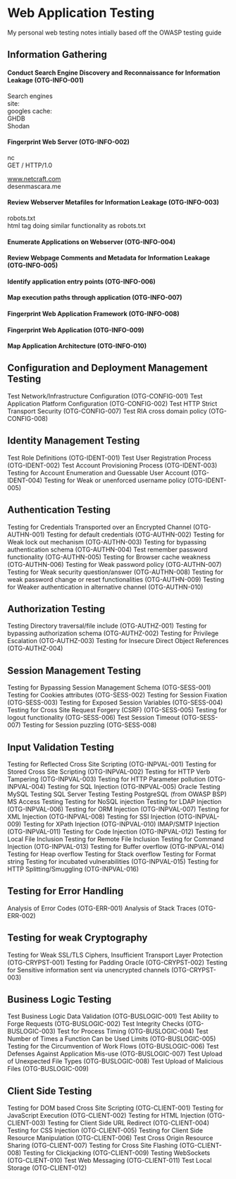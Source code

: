 # Web Application Testing

My personal web testing notes intially based off the OWASP testing guide  

## Information Gathering
#### Conduct Search Engine Discovery and Reconnaissance for Information Leakage (OTG-INFO-001)  
Search engines  
	site:  
	googles cache:  
	GHDB  
	Shodan  

#### Fingerprint Web Server (OTG-INFO-002)  
nc <server> <port>  
GET / HTTP/1.0  

www.netcraft.com  
desenmascara.me  


#### Review Webserver Metafiles for Information Leakage (OTG-INFO-003)  
robots.txt  
<META> html tag doing similar functionality as robots.txt  


#### Enumerate Applications on Webserver (OTG-INFO-004)



#### Review Webpage Comments and Metadata for Information Leakage (OTG-INFO-005)
#### Identify application entry points (OTG-INFO-006)
#### Map execution paths through application (OTG-INFO-007)
#### Fingerprint Web Application Framework (OTG-INFO-008)
#### Fingerprint Web Application (OTG-INFO-009)
#### Map Application Architecture (OTG-INFO-010)


## Configuration and Deployment Management Testing
Test Network/Infrastructure Configuration (OTG-CONFIG-001)
Test Application Platform Configuration (OTG-CONFIG-002)
Test HTTP Strict Transport Security (OTG-CONFIG-007)
Test RIA cross domain policy (OTG-CONFIG-008)

## Identity Management Testing
Test Role Definitions (OTG-IDENT-001)
Test User Registration Process (OTG-IDENT-002)
Test Account Provisioning Process (OTG-IDENT-003)
Testing for Account Enumeration and Guessable User Account (OTG-IDENT-004)
Testing for Weak or unenforced username policy (OTG-IDENT-005)

## Authentication Testing
Testing for Credentials Transported over an Encrypted Channel (OTG-AUTHN-001)
Testing for default credentials (OTG-AUTHN-002)
Testing for Weak lock out mechanism (OTG-AUTHN-003)
Testing for bypassing authentication schema (OTG-AUTHN-004)
Test remember password functionality (OTG-AUTHN-005)
Testing for Browser cache weakness (OTG-AUTHN-006)
Testing for Weak password policy (OTG-AUTHN-007)
Testing for Weak security question/answer (OTG-AUTHN-008)
Testing for weak password change or reset functionalities (OTG-AUTHN-009)
Testing for Weaker authentication in alternative channel (OTG-AUTHN-010)

## Authorization Testing
Testing Directory traversal/file include (OTG-AUTHZ-001)
Testing for bypassing authorization schema (OTG-AUTHZ-002)
Testing for Privilege Escalation (OTG-AUTHZ-003)
Testing for Insecure Direct Object References (OTG-AUTHZ-004)

## Session Management Testing
Testing for Bypassing Session Management Schema (OTG-SESS-001)
Testing for Cookies attributes (OTG-SESS-002)
Testing for Session Fixation (OTG-SESS-003)
Testing for Exposed Session Variables (OTG-SESS-004)
Testing for Cross Site Request Forgery (CSRF) (OTG-SESS-005)
Testing for logout functionality (OTG-SESS-006)
Test Session Timeout (OTG-SESS-007)
Testing for Session puzzling (OTG-SESS-008)

## Input Validation Testing
Testing for Reflected Cross Site Scripting (OTG-INPVAL-001)
Testing for Stored Cross Site Scripting (OTG-INPVAL-002)
Testing for HTTP Verb Tampering (OTG-INPVAL-003)
Testing for HTTP Parameter pollution (OTG-INPVAL-004)
Testing for SQL Injection (OTG-INPVAL-005)
	Oracle Testing
	MySQL Testing
	SQL Server Testing
	Testing PostgreSQL (from OWASP BSP)
	MS Access Testing
	Testing for NoSQL injection
Testing for LDAP Injection (OTG-INPVAL-006)
Testing for ORM Injection (OTG-INPVAL-007)
Testing for XML Injection (OTG-INPVAL-008)
Testing for SSI Injection (OTG-INPVAL-009)
Testing for XPath Injection (OTG-INPVAL-010)
IMAP/SMTP Injection (OTG-INPVAL-011)
Testing for Code Injection (OTG-INPVAL-012)
	Testing for Local File Inclusion
	Testing for Remote File Inclusion
Testing for Command Injection (OTG-INPVAL-013)
Testing for Buffer overflow (OTG-INPVAL-014)
	Testing for Heap overflow
	Testing for Stack overflow
	Testing for Format string
Testing for incubated vulnerabilities (OTG-INPVAL-015)
Testing for HTTP Splitting/Smuggling (OTG-INPVAL-016)

## Testing for Error Handling
Analysis of Error Codes (OTG-ERR-001)
Analysis of Stack Traces (OTG-ERR-002)

## Testing for weak Cryptography
Testing for Weak SSL/TLS Ciphers, Insufficient Transport Layer Protection (OTG-CRYPST-001)
Testing for Padding Oracle (OTG-CRYPST-002)
Testing for Sensitive information sent via unencrypted channels (OTG-CRYPST-003)

## Business Logic Testing
Test Business Logic Data Validation (OTG-BUSLOGIC-001)
Test Ability to Forge Requests (OTG-BUSLOGIC-002)
Test Integrity Checks (OTG-BUSLOGIC-003)
Test for Process Timing (OTG-BUSLOGIC-004)
Test Number of Times a Function Can be Used Limits (OTG-BUSLOGIC-005)
Testing for the Circumvention of Work Flows (OTG-BUSLOGIC-006)
Test Defenses Against Application Mis-use (OTG-BUSLOGIC-007)
Test Upload of Unexpected File Types (OTG-BUSLOGIC-008)
Test Upload of Malicious Files (OTG-BUSLOGIC-009)

## Client Side Testing
Testing for DOM based Cross Site Scripting (OTG-CLIENT-001)
Testing for JavaScript Execution (OTG-CLIENT-002)
Testing for HTML Injection (OTG-CLIENT-003)
Testing for Client Side URL Redirect (OTG-CLIENT-004)
Testing for CSS Injection (OTG-CLIENT-005)
Testing for Client Side Resource Manipulation (OTG-CLIENT-006)
Test Cross Origin Resource Sharing (OTG-CLIENT-007)
Testing for Cross Site Flashing (OTG-CLIENT-008)
Testing for Clickjacking (OTG-CLIENT-009)
Testing WebSockets (OTG-CLIENT-010)
Test Web Messaging (OTG-CLIENT-011)
Test Local Storage (OTG-CLIENT-012) 
